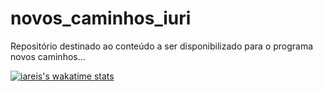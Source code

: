 # novos_caminhos_iuri
Repositório destinado ao conteúdo a ser disponibilizado para o programa novos caminhos...

[![iareis's wakatime stats](https://github-readme-stats.vercel.app/api/wakatime?username=iareis)](https://github.com/anuraghazra/github-readme-stats)
